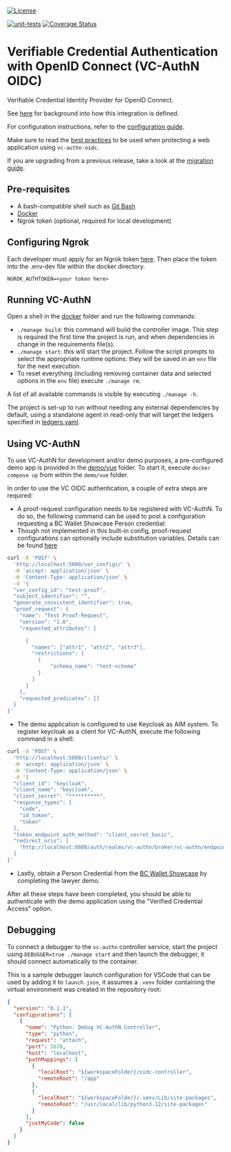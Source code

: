 [![License](https://img.shields.io/badge/License-Apache%202.0-blue.svg)](LICENSE)

[![unit-tests](https://github.com/openwallet-foundation/acapy-vc-authn-oidc/actions/workflows/controller_unittests.yml/badge.svg?branch=main&event=push)](https://github.com/openwallet-foundation/acapy-vc-authn-oidc/actions/workflows/controller_unittests.yml)
[![Coverage Status](https://coveralls.io/repos/github/openwallet-foundation/acapy-vc-authn-oidc/badge.svg?branch=main)](https://coveralls.io/repos/github/openwallet-foundation/acapy-vc-authn-oidc/badge.svg?branch=main)

# Verifiable Credential Authentication with OpenID Connect (VC-AuthN OIDC)

Verifiable Credential Identity Provider for OpenID Connect.

See [here](/docs/README.md) for background into how this integration is defined.

For configuration instructions, refer to the [configuration guide](/docs/ConfigurationGuide.md).

Make sure to read the [best practices](/docs/BestPractices.md) to be used when protecting a web application using `vc-authn-oidc`.

If you are upgrading from a previous release, take a look at the [migration guide](/docs/MigrationGuide.md).

## Pre-requisites

- A bash-compatible shell such as [Git Bash](https://git-scm.com/downloads)
- [Docker](https://docs.docker.com/get-docker/)
- Ngrok token (optional, required for local development)

## Configuring Ngrok

Each developer must apply for an Ngrok token [here](https://dashboard.ngrok.com/get-started/your-authtoken). Then place the token into the .env-dev file within the docker directory.

```
NGROK_AUTHTOKEN=<your token here>
```

## Running VC-AuthN

Open a shell in the [docker](docker/) folder and run the following commands:

- `./manage build`: this command will build the controller image. This step is required the first time the project is run, and when dependencies in change in the requirements file(s).
- `./manage start`: this will start the project. Follow the script prompts to select the appropriate runtime options: they will be saved in an `env` file for the next execution.
- To reset everything (including removing container data and selected options in the `env` file) execute `./manage rm`.

A list of all available commands is visible by executing `./manage -h`.

The project is set-up to run without needing any external dependencies by default, using a standalone agent in read-only that will target the ledgers specified in [ledgers.yaml](docker/agent/config/ledgers.yaml).

## Using VC-AuthN

To use VC-AuthN for development and/or demo purposes, a pre-configured demo app is provided in the [demo/vue](demo/vue/) folder. To start it, execute `docker compose up` from within the `demo/vue` folder.

In order to use the VC OIDC authentication, a couple of extra steps are required:

- A proof-request configuration needs to be registered with VC-AuthN. To do
  so, the following command can be used to post a configuration requesting a BC Wallet Showcase Person credential:
- Though not implemented in this built-in config, proof-request configurations can optionally include substitution variables. Details can be found [here](docs/ConfigurationGuide.md#proof-substitution-variables)

```bash
curl -X 'POST' \
  'http://localhost:5000/ver_configs/' \
  -H 'accept: application/json' \
  -H 'Content-Type: application/json' \
  -d '{
  "ver_config_id": "test-proof",
  "subject_identifier": "",
  "generate_consistent_identifier": true,
  "proof_request": {
    "name": "Test Proof-Request",
    "version": "1.0",
    "requested_attributes": [

      {
        "names": ["attr1", "attr2", "attr3"],
        "restrictions": [
          {
              "schema_name": "test-schema"
          }
        ]
      }
    ],
    "requested_predicates": []
  }
}'
```

- The demo application is configured to use Keycloak as AIM system. To register keycloak as a client for VC-AuthN, execute the following command in a shell:

```bash
curl -X 'POST' \
  'http://localhost:5000/clients/' \
  -H 'accept: application/json' \
  -H 'Content-Type: application/json' \
  -d '{
  "client_id": "keycloak",
  "client_name": "keycloak",
  "client_secret": "**********",
  "response_types": [
    "code",
    "id_token",
    "token"
  ],
  "token_endpoint_auth_method": "client_secret_basic",
  "redirect_uris": [
    "http://localhost:8880/auth/realms/vc-authn/broker/vc-authn/endpoint"
  ]
}'
```

- Lastly, obtain a Person Credential from the [BC Wallet Showcase](https://digital.gov.bc.ca/digital-trust/showcase) by completing the lawyer demo.

After all these steps have been completed, you should be able to authenticate with the demo application using the "Verified Credential Access" option.

## Debugging

To connect a debugger to the `vc-authn` controller service, start the project using `DEBUGGER=true ./manage start` and then launch the debugger, it should connect automatically to the container.

This is a sample debugger launch configuration for VSCode that can be used by adding it to `launch.json`, it assumes a `.venv` folder containing the virtual environment was created in the repository root:

```json
{
  "version": "0.1.1",
  "configurations": [
    {
      "name": "Python: Debug VC-AuthN Controller",
      "type": "python",
      "request": "attach",
      "port": 5678,
      "host": "localhost",
      "pathMappings": [
        {
          "localRoot": "${workspaceFolder}/oidc-controller",
          "remoteRoot": "/app"
        },
        {
          "localRoot": "${workspaceFolder}/.venv/Lib/site-packages",
          "remoteRoot": "/usr/local/lib/python3.12/site-packages"
        }
      ],
      "justMyCode": false
    }
  ]
}
```

